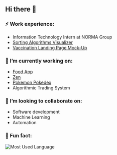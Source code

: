 ## Hi there 👋

### ⚡ Work experience:
- Information Technology Intern at NORMA Group
- [Sorting Algorithms Visualizer](https://github.com/Dfredude/sorting-visualizer)
- [Vaccination Landing Page Mock-Up](https://vaccination-landing-page.netlify.app)

### 🔭 I’m currently working on:
- [Food App](https://github.com/Dfredude/food-bot)
- [Zen](https://github.com/heben-mx/zen)
- [Pokemon Pokedex](https://github.com/Pancartex/pokemon-pokedex)
- Algorithmic Trading System

### 👯 I’m looking to collaborate on:
- Software development
- Machine Learning
- Automation

### 🐍 Fun fact:
![Most Used Language](https://github-readme-stats.vercel.app/api/top-langs/?username=dfredude&theme=blue-green)
<!--
**Dfredude/Dfredude** is a ✨ _special_ ✨ repository because its `README.md` (this file) appears on your GitHub profile.

Here are some ideas to get you started:

- 🌱 I’m currently learning ...
- 👯 I’m looking to collaborate on ...
- 🤔 I’m looking for help with ...
- 💬 Ask me about ...
- 📫 How to reach me: ...
- 😄 Pronouns: ...
- ⚡ Fun fact: ...
-->
